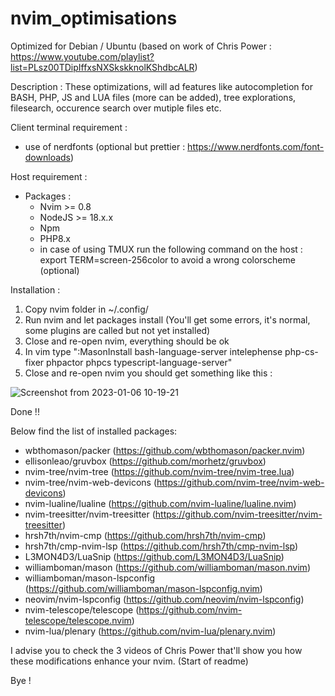 # nvim_optimisations

Optimized for Debian / Ubuntu (based on work of Chris Power : https://www.youtube.com/playlist?list=PLsz00TDipIffxsNXSkskknolKShdbcALR)

Description : 
These optimizations, will ad features like autocompletion for BASH, PHP, JS and LUA files (more can be added), tree explorations, filesearch, occurence search over mutiple files etc. 

Client terminal requirement : 
  - use of nerdfonts (optional but prettier : https://www.nerdfonts.com/font-downloads)
  
  Host requirement : 
  - Packages : 
    - Nvim >= 0.8
    - NodeJS >= 18.x.x
    - Npm
    - PHP8.x
    - in case of using TMUX run the following command on the host : export TERM=screen-256color to avoid a wrong colorscheme (optional)
  
Installation : 
  1) Copy nvim folder in ~/.config/
  2) Run nvim and let packages install (You'll get some errors, it's normal, some plugins are called but not yet installed)
  3) Close and re-open nvim, everything should be ok
  4) In vim type ":MasonInstall bash-language-server intelephense php-cs-fixer phpactor phpcs typescript-language-server"
  5) Close and re-open nvim
you should get something like this : 

![Screenshot from 2023-01-06 10-19-21](https://user-images.githubusercontent.com/45790724/210970680-3e50afde-2a43-4bf4-ad54-22355fb543b4.png)

Done !!

Below find the list of installed packages: 

- wbthomason/packer (https://github.com/wbthomason/packer.nvim)
- ellisonleao/gruvbox (https://github.com/morhetz/gruvbox)
- nvim-tree/nvim-tree (https://github.com/nvim-tree/nvim-tree.lua)
- nvim-tree/nvim-web-devicons (https://github.com/nvim-tree/nvim-web-devicons)
- nvim-lualine/lualine (https://github.com/nvim-lualine/lualine.nvim)
- nvim-treesitter/nvim-treesitter (https://github.com/nvim-treesitter/nvim-treesitter)
- hrsh7th/nvim-cmp (https://github.com/hrsh7th/nvim-cmp)
- hrsh7th/cmp-nvim-lsp (https://github.com/hrsh7th/cmp-nvim-lsp)
- L3MON4D3/LuaSnip (https://github.com/L3MON4D3/LuaSnip)
- williamboman/mason (https://github.com/williamboman/mason.nvim)
- williamboman/mason-lspconfig (https://github.com/williamboman/mason-lspconfig.nvim)
- neovim/nvim-lspconfig (https://github.com/neovim/nvim-lspconfig)
- nvim-telescope/telescope (https://github.com/nvim-telescope/telescope.nvim)
- nvim-lua/plenary (https://github.com/nvim-lua/plenary.nvim)

I advise you to check the 3 videos of Chris Power that'll show you how these modifications enhance your nvim. (Start of readme)

Bye !

